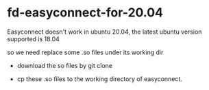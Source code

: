 # fd-easyconnect-for-20.04

Easyconnect doesn't work in ubuntu 20.04, the latest ubuntu version supported is 18.04

so we need replace some .so files under its working dir

* download the so files by git clone

* cp these .so files to the working directory of easyconnect.
